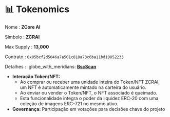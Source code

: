 # 📊 Tokenomics

Nome : **ZCore AI**

Simbolo : **ZCRAI**

Max Supply : **13,000**

Contrato : `0x85bcf2d5046a7a501c818a73c6ba11bd10852233`

Detalhes : :globe\_with\_meridians: [**BscScan**](https://bscscan.com/token/0x85bcf2d5046a7a501c818a73c6ba11bd10852233)

* **Interação Token/NFT:**
  * Ao comprar ou receber uma unidade inteira do Token/NFT ZCRAI, um NFT é automaticamente mintado na carteira do usuário.
  * Ao enviar ou vender o Token/NFT, o NFT associado é queimado.
  * Esta funcionalidade integra o poder da liquidez ERC-20 com uma coleção de imagens ERC-721 no mesmo ativo.
* **Governança:** Participação em votações para decisões chave do projeto
